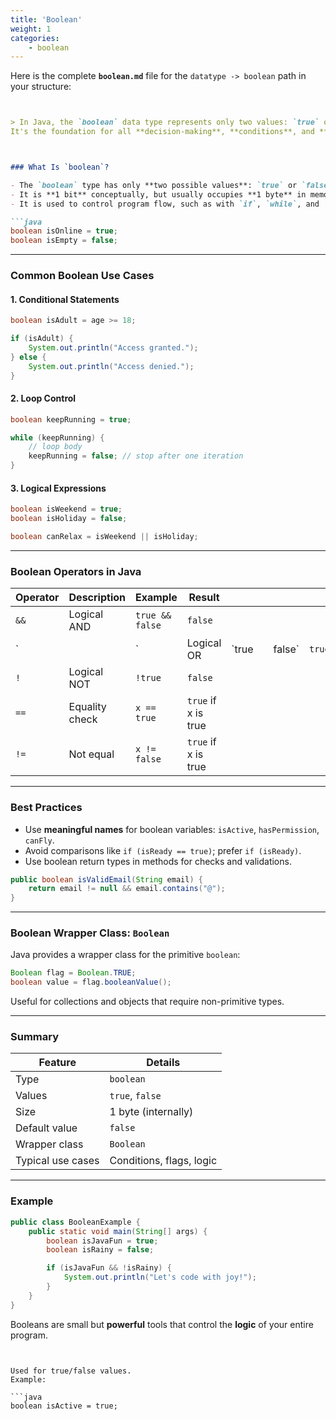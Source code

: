 ```yaml
---
title: 'Boolean'
weight: 1
categories:
    - boolean
--- 
```


Here is the complete **`boolean.md`** file for the `datatype -> boolean` path in your structure:

````markdown


> In Java, the `boolean` data type represents only two values: `true` or `false`. 
It's the foundation for all **decision-making**, **conditions**, and **logical operations** in Java.



### What Is `boolean`?

- The `boolean` type has only **two possible values**: `true` or `false`.
- It is **1 bit** conceptually, but usually occupies **1 byte** in memory.
- It is used to control program flow, such as with `if`, `while`, and `for` loops.

```java
boolean isOnline = true;
boolean isEmpty = false;
````

---

###  Common Boolean Use Cases

#### 1. **Conditional Statements**

```java
boolean isAdult = age >= 18;

if (isAdult) {
    System.out.println("Access granted.");
} else {
    System.out.println("Access denied.");
}
```

#### 2. **Loop Control**

```java
boolean keepRunning = true;

while (keepRunning) {
    // loop body
    keepRunning = false; // stop after one iteration
}
```

#### 3. **Logical Expressions**

```java
boolean isWeekend = true;
boolean isHoliday = false;

boolean canRelax = isWeekend || isHoliday;
```

---

### Boolean Operators in Java

| Operator | Description    | Example         | Result              |        |   |         |        |
| -------- | -------------- | --------------- | ------------------- | ------ | - | ------- | ------ |
| `&&`     | Logical AND    | `true && false` | `false`             |        |   |         |        |
| \`       |                | \`              | Logical OR          | \`true |   | false\` | `true` |
| `!`      | Logical NOT    | `!true`         | `false`             |        |   |         |        |
| `==`     | Equality check | `x == true`     | `true` if x is true |        |   |         |        |
| `!=`     | Not equal      | `x != false`    | `true` if x is true |        |   |         |        |

---

###  Best Practices

* Use **meaningful names** for boolean variables: `isActive`, `hasPermission`, `canFly`.
* Avoid comparisons like `if (isReady == true)`; prefer `if (isReady)`.
* Use boolean return types in methods for checks and validations.

```java
public boolean isValidEmail(String email) {
    return email != null && email.contains("@");
}
```

---

###  Boolean Wrapper Class: `Boolean`

Java provides a wrapper class for the primitive `boolean`:

```java
Boolean flag = Boolean.TRUE;
boolean value = flag.booleanValue();
```

Useful for collections and objects that require non-primitive types.

---

###  Summary

| Feature           | Details                  |
| ----------------- | ------------------------ |
| Type              | `boolean`                |
| Values            | `true`, `false`          |
| Size              | 1 byte (internally)      |
| Default value     | `false`                  |
| Wrapper class     | `Boolean`                |
| Typical use cases | Conditions, flags, logic |

---

### Example

```java
public class BooleanExample {
    public static void main(String[] args) {
        boolean isJavaFun = true;
        boolean isRainy = false;

        if (isJavaFun && !isRainy) {
            System.out.println("Let's code with joy!");
        }
    }
}
```

Booleans are small but **powerful** tools that control the **logic** of your entire program.

```


Used for true/false values.
Example:

```java
boolean isActive = true;
```